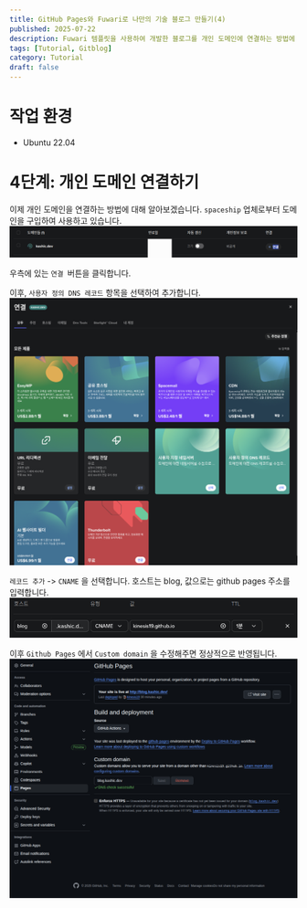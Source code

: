 ```yaml
---
title: GitHub Pages와 Fuwari로 나만의 기술 블로그 만들기(4)
published: 2025-07-22
description: Fuwari 템플릿을 사용하여 개발한 블로그를 개인 도메인에 연결하는 방법에 대해 다룹니다.
tags: [Tutorial, Gitblog]
category: Tutorial
draft: false
---
```


# 작업 환경
- Ubuntu 22.04

# 4단계: 개인 도메인 연결하기
이제 개인 도메인을 연결하는 방법에 대해 알아보겠습니다.
`spaceship` 업체로부터 도메인을 구입하여 사용하고 있습니다.
![spaceship domain](img1.png)

우측에 있는 `연결 `버튼을 클릭합니다.

이후, `사용자 정의 DNS 레코드` 항목을 선택하여 추가합니다.
![DNS Setting](img2.png)

`레코드 추가` -> `CNAME` 을 선택합니다.
호스트는 blog, 값으로는 github pages 주소를 입력합니다.
![DNS Setting - CNAME](img3.png)

이후 `Github Pages` 에서 `Custom domain` 을 수정해주면 정상적으로 반영됩니다.
![deploy custom domain](img4.png)
